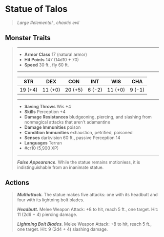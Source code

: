# Statue of Talos
>*Large #elemental , chaotic evil*
## Monster Traits
>___
>- **Armor Class** 17 (natural armor)
>- **Hit Points** 147 (14d10 + 70)
>- **Speed** 30 ft., fly 60 ft.
>___
>|STR|DEX|CON|INT|WIS|CHA|
>|:---:|:---:|:---:|:---:|:---:|:---:|
>|19 (+4)|11 (+0)|20 (+5)|6 (-2)|11 (+0)|9 (-1)|
>___
>- **Saving Throws** Wis +4
>- **Skills** Perception +4
>- **Damage Resistances** bludgeoning, piercing, and slashing from nonmagical attacks that aren't adamantine
>- **Damage Immunities** poison
>- **Condition Immunities** exhaustion, petrified, poisoned
>- **Senses** darkvision 60 ft., passive Perception 14
>- **Languages** Terran
>- #cr10 (5,900 XP)
>___
>***False Appearance.*** While the statue remains motionless, it is indistinguishable from an inanimate statue.  
>
## Actions
>***Multiattack.*** The statue makes five attacks: one with its headbutt and four with its lightning bolt blades.  
>
>***Headbutt.*** Melee Weapon Attack: +8 to hit, reach 5 ft., one target. Hit: 11 (2d6 + 4) piercing damage.  
>
>***Lightning Bolt Blades.*** Melee Weapon Attack: +8 to hit, reach 5 ft., one target. Hit: 9 (2d4 + 4) slashing damage.
